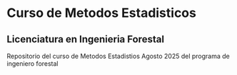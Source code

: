 # Curso de Metodos Estadisticos 
## Licenciatura en Ingenieria Forestal 

Repositorio del curso de Metodos Estadistios Agosto 2025 del programa de ingeniero forestal 
